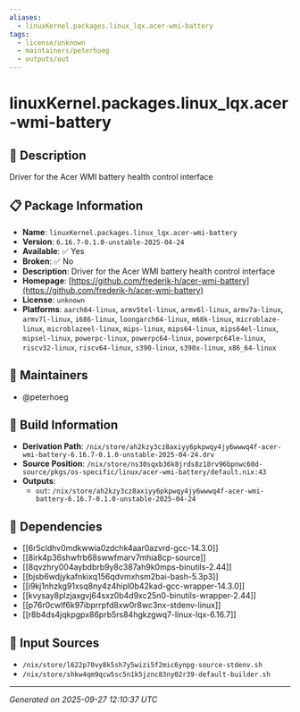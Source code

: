```yaml
---
aliases:
  - linuxKernel.packages.linux_lqx.acer-wmi-battery
tags:
  - license/unknown
  - maintainers/peterhoeg
  - outputs/out
---
```


# linuxKernel.packages.linux_lqx.acer-wmi-battery

## 📝 Description

Driver for the Acer WMI battery health control interface

## 📋 Package Information

- **Name**: `linuxKernel.packages.linux_lqx.acer-wmi-battery`
- **Version**: `6.16.7-0.1.0-unstable-2025-04-24`
- **Available**: ✅ Yes
- **Broken**: ✅ No
- **Description**: Driver for the Acer WMI battery health control interface
- **Homepage**: [https://github.com/frederik-h/acer-wmi-battery](https://github.com/frederik-h/acer-wmi-battery)
- **License**: `unknown`
- **Platforms**: `aarch64-linux`, `armv5tel-linux`, `armv6l-linux`, `armv7a-linux`, `armv7l-linux`, `i686-linux`, `loongarch64-linux`, `m68k-linux`, `microblaze-linux`, `microblazeel-linux`, `mips-linux`, `mips64-linux`, `mips64el-linux`, `mipsel-linux`, `powerpc-linux`, `powerpc64-linux`, `powerpc64le-linux`, `riscv32-linux`, `riscv64-linux`, `s390-linux`, `s390x-linux`, `x86_64-linux`
## 👥 Maintainers

- @peterhoeg


## 🔧 Build Information

- **Derivation Path**: `/nix/store/ah2kzy3cz8axiyy6pkpwqy4jy6wwwq4f-acer-wmi-battery-6.16.7-0.1.0-unstable-2025-04-24.drv`
- **Source Position**: `/nix/store/ns30sqxb36k8jrds8z18rv96bpnwc60d-source/pkgs/os-specific/linux/acer-wmi-battery/default.nix:43`
- **Outputs**:
  - `out`:  `/nix/store/ah2kzy3cz8axiyy6pkpwqy4jy6wwwq4f-acer-wmi-battery-6.16.7-0.1.0-unstable-2025-04-24`

## 🔗 Dependencies

- [[6r5cldhv0mdkwwia0zdchk4aar0azvrd-gcc-14.3.0]]
- [[8irk4p36shwfrb68swwfmarv7mhia8cp-source]]
- [[8qvzhry004aybdbrb9y8c387ah9k0mps-binutils-2.44]]
- [[bjsb6wdjykafnkixq156qdvmxhsm2bai-bash-5.3p3]]
- [[i9kj1nhzkg91xsq8ny4z4hipl0b42kad-gcc-wrapper-14.3.0]]
- [[kvysay8plzjaxgvj64sxz0b4d9xc25n0-binutils-wrapper-2.44]]
- [[p76r0cwlf6k97ibprrpfd8xw0r8wc3nx-stdenv-linux]]
- [[r8b4ds4jqkpgpx86prb5rs84hgkzgwq7-linux-lqx-6.16.7]]

## 📁 Input Sources

- `/nix/store/l622p70vy8k5sh7y5wizi5f2mic6ynpg-source-stdenv.sh`
- `/nix/store/shkw4qm9qcw5sc5n1k5jznc83ny02r39-default-builder.sh`

---
*Generated on 2025-09-27 12:10:37 UTC*

